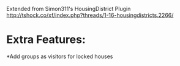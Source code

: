 Extended from Simon311's HousingDistrict Plugin
http://tshock.co/xf/index.php?threads/1-16-housingdistricts.2266/

Extra Features:
================
*Add groups as visitors for locked houses